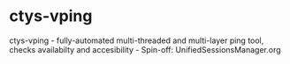 ctys-vping
==========

ctys-vping - fully-automated multi-threaded and multi-layer ping tool, checks availabilty and accesibility - Spin-off: UnifiedSessionsManager.org
